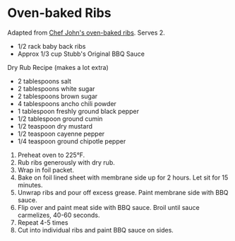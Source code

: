 # Oven-baked Ribs

Adapted from [Chef John's oven-baked ribs](http://foodwishes.blogspot.com/2011/01/you-want-your-baby-back-ribs-sure-just.html). Serves 2.

- 1/2 rack baby back ribs
- Approx 1/3 cup Stubb's Original BBQ Sauce

Dry Rub Recipe (makes a lot extra)
- 2 tablespoons salt
- 2 tablespoons white sugar
- 2 tablespoons brown sugar
- 4 tablespoons ancho chili powder
- 1 tablespoon freshly ground black pepper
- 1/2 tablespoon ground cumin
- 1/2 teaspoon dry mustard
- 1/2 teaspoon cayenne pepper
- 1/4 teaspoon ground chipotle pepper

1. Preheat oven to 225&deg;F.
2. Rub ribs generously with dry rub.
3. Wrap in foil packet.
4. Bake on foil lined sheet with membrane side up for 2 hours. Let sit for 15 minutes.
5. Unwrap ribs and pour off excess grease. Paint membrane side with BBQ sauce.
6. Flip over and paint meat side with BBQ sauce. Broil until sauce carmelizes, 40-60 seconds.
7. Repeat 4-5 times
8. Cut into individual ribs and paint BBQ sauce on sides.